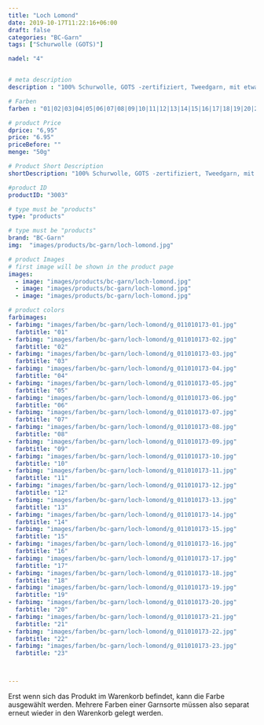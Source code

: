 ```yaml
---
title: "Loch Lomond"
date: 2019-10-17T11:22:16+06:00
draft: false
categories: "BC-Garn"
tags: ["Schurwolle (GOTS)"] 

nadel: "4"	


# meta description
description : "100% Schurwolle, GOTS -zertifiziert, Tweedgarn, mit etwas Griff, angenehm zu stricken und zu tragen"

# Farben
farben : "01|02|03|04|05|06|07|08|09|10|11|12|13|14|15|16|17|18|19|20|21|22|23|24|25|26|27|28|29|30"

# product Price
dprice: "6,95"
price: "6.95"
priceBefore: ""
menge: "50g"

# Product Short Description
shortDescription: "100% Schurwolle, GOTS -zertifiziert, Tweedgarn, mit etwas Griff, angenehm zu stricken und zu tragen"

#product ID
productID: "3003"

# type must be "products"
type: "products"

# type must be "products"
brand: "BC-Garn"
img:  "images/products/bc-garn/loch-lomond.jpg"   

# product Images
# first image will be shown in the product page 
images:
  - image: "images/products/bc-garn/loch-lomond.jpg" 
  - image: "images/products/bc-garn/loch-lomond.jpg" 
  - image: "images/products/bc-garn/loch-lomond.jpg" 

# product colors
farbimages:
- farbimg: "images/farben/bc-garn/loch-lomond/g_011010173-01.jpg"	
  farbtitle: "01"
- farbimg: "images/farben/bc-garn/loch-lomond/g_011010173-02.jpg"	
  farbtitle: "02"
- farbimg: "images/farben/bc-garn/loch-lomond/g_011010173-03.jpg"	
  farbtitle: "03"
- farbimg: "images/farben/bc-garn/loch-lomond/g_011010173-04.jpg"	
  farbtitle: "04"
- farbimg: "images/farben/bc-garn/loch-lomond/g_011010173-05.jpg"	
  farbtitle: "05"
- farbimg: "images/farben/bc-garn/loch-lomond/g_011010173-06.jpg"	
  farbtitle: "06"
- farbimg: "images/farben/bc-garn/loch-lomond/g_011010173-07.jpg"	
  farbtitle: "07"
- farbimg: "images/farben/bc-garn/loch-lomond/g_011010173-08.jpg"	
  farbtitle: "08"
- farbimg: "images/farben/bc-garn/loch-lomond/g_011010173-09.jpg"	
  farbtitle: "09"
- farbimg: "images/farben/bc-garn/loch-lomond/g_011010173-10.jpg"	
  farbtitle: "10"
- farbimg: "images/farben/bc-garn/loch-lomond/g_011010173-11.jpg"	
  farbtitle: "11"
- farbimg: "images/farben/bc-garn/loch-lomond/g_011010173-12.jpg"	
  farbtitle: "12"
- farbimg: "images/farben/bc-garn/loch-lomond/g_011010173-13.jpg"	
  farbtitle: "13"
- farbimg: "images/farben/bc-garn/loch-lomond/g_011010173-14.jpg"	
  farbtitle: "14"
- farbimg: "images/farben/bc-garn/loch-lomond/g_011010173-15.jpg"	
  farbtitle: "15"
- farbimg: "images/farben/bc-garn/loch-lomond/g_011010173-16.jpg"	
  farbtitle: "16"
- farbimg: "images/farben/bc-garn/loch-lomond/g_011010173-17.jpg"	
  farbtitle: "17"
- farbimg: "images/farben/bc-garn/loch-lomond/g_011010173-18.jpg"	
  farbtitle: "18"
- farbimg: "images/farben/bc-garn/loch-lomond/g_011010173-19.jpg"	
  farbtitle: "19"
- farbimg: "images/farben/bc-garn/loch-lomond/g_011010173-20.jpg"	
  farbtitle: "20"
- farbimg: "images/farben/bc-garn/loch-lomond/g_011010173-21.jpg"	
  farbtitle: "21"
- farbimg: "images/farben/bc-garn/loch-lomond/g_011010173-22.jpg"	
  farbtitle: "22"
- farbimg: "images/farben/bc-garn/loch-lomond/g_011010173-23.jpg"	
  farbtitle: "23"



---
```


Erst wenn sich das Produkt im Warenkorb befindet, kann die Farbe ausgewählt werden.
Mehrere Farben einer Garnsorte müssen also separat erneut wieder in den Warenkorb gelegt werden.
